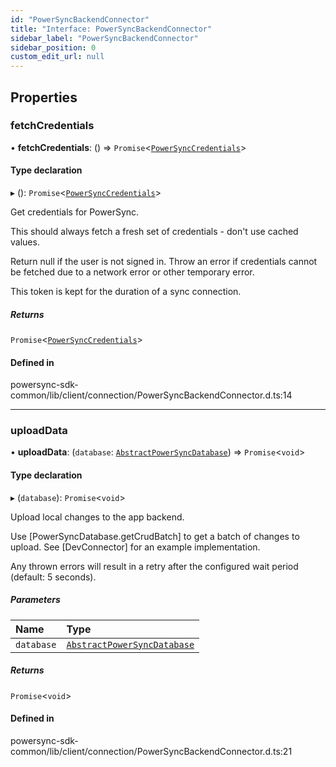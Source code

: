 ```yaml
---
id: "PowerSyncBackendConnector"
title: "Interface: PowerSyncBackendConnector"
sidebar_label: "PowerSyncBackendConnector"
sidebar_position: 0
custom_edit_url: null
---
```


## Properties

### fetchCredentials

• **fetchCredentials**: () => `Promise`<[`PowerSyncCredentials`](PowerSyncCredentials.md)\>

#### Type declaration

▸ (): `Promise`<[`PowerSyncCredentials`](PowerSyncCredentials.md)\>

Get credentials for PowerSync.

This should always fetch a fresh set of credentials - don't use cached
values.

Return null if the user is not signed in. Throw an error if credentials
cannot be fetched due to a network error or other temporary error.

This token is kept for the duration of a sync connection.

##### Returns

`Promise`<[`PowerSyncCredentials`](PowerSyncCredentials.md)\>

#### Defined in

powersync-sdk-common/lib/client/connection/PowerSyncBackendConnector.d.ts:14

___

### uploadData

• **uploadData**: (`database`: [`AbstractPowerSyncDatabase`](../classes/AbstractPowerSyncDatabase.md)) => `Promise`<`void`\>

#### Type declaration

▸ (`database`): `Promise`<`void`\>

Upload local changes to the app backend.

Use [PowerSyncDatabase.getCrudBatch] to get a batch of changes to upload. See [DevConnector] for an example implementation.

Any thrown errors will result in a retry after the configured wait period (default: 5 seconds).

##### Parameters

| Name | Type |
| :------ | :------ |
| `database` | [`AbstractPowerSyncDatabase`](../classes/AbstractPowerSyncDatabase.md) |

##### Returns

`Promise`<`void`\>

#### Defined in

powersync-sdk-common/lib/client/connection/PowerSyncBackendConnector.d.ts:21
